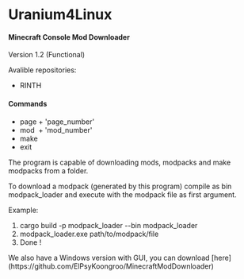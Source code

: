 # Uranium4Linux
 
<h4> Minecraft Console Mod Downloader</h4>


Version 1.2 (Functional)


Avalible repositories: <br>
- RINTH

<h4> Commands </h4>

- page + 'page_number' 
- mod&nbsp; + 'mod_number' 
- make 
- exit

The program is capable of downloading mods, modpacks and make modpacks from a folder.

To download a modpack (generated by this program) compile as bin modpack_loader and execute with the
modpack file as first argument.

Example: <br>
<ol>
<li> cargo build -p modpack_loader --bin modpack_loader</li>
<li> modpack_loader.exe path/to/modpack/file</li>
<li> Done !</li>
</ol>
We also have a Windows version with GUI, you can download [here](https://github.com/ElPsyKoongroo/MinecraftModDownloader)
